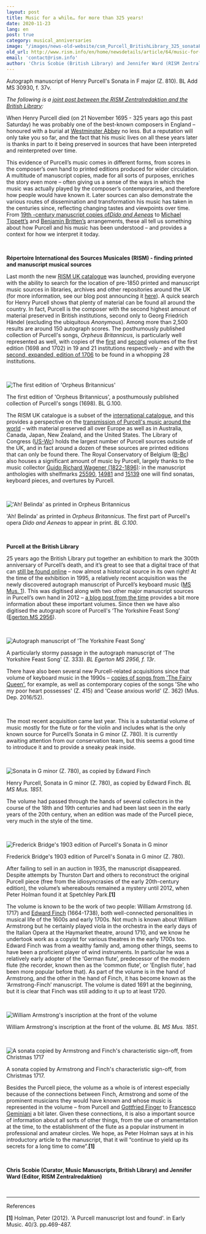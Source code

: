 ```yaml
---
layout: post
title: Music for a while… for more than 325 years!
date: 2020-11-23
lang: en
post: true
category: musical_anniversaries
image: "/images/news-old-website/csm_Purcell_BritishLibrary_325_sonataF_b213c91b0a.jpg"
old_url: http://www.rism.info/en/home/newsdetails/article/64/music-for-a-while-for-more-than-325-years.html
email: 'contact@rism.info'
author: 'Chris Scobie (British Library) and Jennifer Ward (RISM Zentralredaktion)'
---
```


Autograph manuscript of Henry Purcell's Sonata in F major (Z. 810). BL Add MS 30930, f. 37v.

_The following is a [joint post between the RISM Zentralredaktion and the British Library](https://blogs.bl.uk/music/2020/11/music-for-a-while-for-more-than-325-years-a-joint-rism-british-library-blog-post-about-sources-for-p.html):_   
  
When Henry Purcell died (on 21 November 1695 - 325 years ago this past Saturday) he was probably one of the best-known composers in England – honoured with a burial at [Westminster Abbey](https://www.westminster-abbey.org/abbey-commemorations/commemorations/henry-purcell-family) no less. But a reputation will only take you so far, and the fact that his music lives on all these years later is thanks in part to it being preserved in sources that have been interpreted and reinterpreted over time.   
  
This evidence of Purcell’s music comes in different forms, from scores in the composer’s own hand to printed editions produced for wider circulation. A multitude of manuscript copies, made for all sorts of purposes, enriches the story even more – often giving us a sense of the ways in which the music was actually played by the composer’s contemporaries, and therefore how people would have known it. Later sources can also demonstrate the various routes of dissemination and transformation his music has taken in the centuries since, reflecting changing tastes and viewpoints over time. From [19th -century manuscript copies of](http://searcharchives.bl.uk/IAMS_VU2:IAMS040-002023580?_ga=2.68060370.276423528.1606126346-1021810909.1602762589)_[Dido and Aeneas](http://searcharchives.bl.uk/IAMS_VU2:IAMS040-002023580?_ga=2.68060370.276423528.1606126346-1021810909.1602762589)_ to [Michael Tippett’s](https://www.youtube.com/watch?v=5AIqH7Atr2w) and [Benjamin Britten’s](https://www.bl.uk/manuscripts/FullDisplay.aspx?ref=Add_MS_60626&_ga=2.238461891.276423528.1606126346-1021810909.1602762589) arrangements, these all tell us something about how Purcell and his music has been understood – and provides a context for how we interpret it today.

&nbsp;

**Répertoire International des Sources Musicales (RISM) - finding printed and manuscript musical sources**

Last month the new [RISM UK catalogue](http://uk.rism-ch.org/catalog) was launched, providing everyone with the ability to search for the location of pre-1850 printed and manuscript music sources in libraries, archives and other repositories around the UK (for more information, see our blog post announcing it [here](https://blogs.bl.uk/music/2020/10/announcing-the-new-rism-uk-catalogue.html)). A quick search for Henry Purcell shows that plenty of material can be found all around the country. In fact, Purcell is the composer with the second highest amount of material preserved in British institutions, second only to Georg Friedrich Händel (excluding the ubiquitous _Anonymous_). Among more than 2,500 results are around 150 autograph scores. The posthumously published collection of Purcell's songs, _Orpheus Britannicus_, is particularly well represented as well, with copies of the [first](http://uk.rism-ch.org/catalog/990053208) and [second](http://uk.rism-ch.org/catalog/990053212) volumes of the first edition (1698 and 1702) in 19 and 21 institutions respectively - and with the [second, expanded, edition of 1706](http://uk.rism-ch.org/catalog/990053209) to be found in a whopping 28 institutions.

&nbsp;

 ![The first edition of 'Orpheus Britannicus'](/images/news-old-website/Purcell_BritishLibrary_325_Orpheus1st.jpg)

The first edition of 'Orpheus Britannicus', a posthumously published collection of Purcell's songs (1698). BL G.100.

The RISM UK catalogue is a subset of the [international catalogue](https://opac.rism.info/), and this provides a perspective on the [transmission of Purcell's music around the world](https://opac.rism.info/search?View=rism&author=purcell+henry) – with material preserved all over Europe as well as in Australia, Canada, Japan, New Zealand, and the United States. The Library of Congress ([US-Wc](https://opac.rism.info/search?View=rism&author=purcell+henry&siglum=US-Wc&Language=en)) holds the largest number of Purcell sources outside of the UK, and in fact around a dozen of these sources are printed editions that can only be found there. The Royal Conservatory of Belgium ([B-Bc](https://opac.rism.info/search?View=rism&author=purcell+henry&siglum=B-Bc&Language=en)) also houses a significant amount of music by Purcell, largely thanks to the music collector [Guido Richard Wagener (1822-1896)](http://www.conservatoire.be/en/library/collections-en/fonds-guido-richard-wageber-collection/): in the manuscript anthologies with shelfmarks [25590](https://opac.rism.info/search?id=704002332&View=rism), [14981](https://opac.rism.info/search?id=704002420&View=rism) and [15139](https://opac.rism.info/search?id=702001169&View=rism) one will find sonatas, keyboard pieces, and overtures by Purcell.

&nbsp;

 !['Ah! Belinda' as printed in Orpheus Britannicus](/images/news-old-website/Purcell_BritishLibrary_325_Belinda.jpg)

'Ah! Belinda' as printed in _Orpheus Britannicus_. The first part of Purcell's opera _Dido and Aeneas_ to appear in print. _BL G.100_.

&nbsp;

**Purcell at the British Library**

25 years ago the British Library put together an exhibition to mark the 300th anniversary of Purcell’s death, and it’s great to see that a digital trace of that can [still be found online](https://www.bl.uk/onlinegallery/features/purcell.html?_ga=2.241657281.276423528.1606126346-1021810909.1602762589) – now almost a historical source in its own right! At the time of the exhibition in 1995, a relatively recent acquisition was the newly discovered autograph manuscript of Purcell’s keyboard music ([MS Mus. 1](https://www.bl.uk/eblj/1995articles/pdf/article11.pdf?_ga=2.241657281.276423528.1606126346-1021810909.1602762589)). This was digitised along with two other major manuscript sources in Purcell’s own hand in 2012 – [a blog post from the time](https://blogs.bl.uk/music/2012/06/purcell_digitised.html) provides a bit more information about these important volumes. Since then we have also digitised the autograph score of Purcell's ‘The Yorkshire Feast Song’ ([Egerton MS 2956](https://www.bl.uk/manuscripts/FullDisplay.aspx?ref=Egerton_MS_2956&_ga=2.241657281.276423528.1606126346-1021810909.1602762589)).

&nbsp;

 ![Autograph manuscript of 'The Yorkshire Feast Song'](/images/news-old-website/Purcell_BritishLibrary_325_Yorkshire.jpg)

A particularly stormy passage in the autograph manuscript of 'The Yorkshire Feast Song' (Z. 333). _BL Egerton MS 2956, f. 13r_.

There have also been several new Purcell-related acquisitions since that volume of keyboard music in the 1990s – [copies of songs from 'The Fairy Queen'](http://searcharchives.bl.uk/IAMS_VU2:IAMS032-001947129?_ga=2.242066497.276423528.1606126346-1021810909.1602762589), for example, as well as contemporary copies of the songs 'She who my poor heart possesses' (Z. 415) and 'Cease anxious world' (Z. 362) (Mus. Dep. 2016/52).

&nbsp;

The most recent acquisition came last year. This is a substantial volume of music mostly for the flute or for the violin and includes what is the only known source for Purcell’s Sonata in G minor (Z. 780). It is currently awaiting attention from our conservation team, but this seems a good time to introduce it and to provide a sneaky peak inside.

&nbsp;

 ![Sonata in G minor (Z. 780), as copied by Edward Finch](/images/news-old-website/Purcell_BritishLibrary_325_SonataFinch.jpg)

Henry Purcell, Sonata in G minor (Z. 780), as copied by Edward Finch. _BL MS Mus. 1851_.

The volume had passed through the hands of several collectors in the course of the 18th and 19th centuries and had been last seen in the early years of the 20th century, when an edition was made of the Purcell piece, very much in the style of the time.

&nbsp;

 ![Frederick Bridge's 1903 edition of Purcell's Sonata in G minor](/images/news-old-website/Purcell_BritishLibrary_325_SonataBridge.jpg)

Frederick Bridge's 1903 edition of Purcell's Sonata in G minor (Z. 780).

After failing to sell in an auction in 1935, the manuscript disappeared. Despite attempts by Thurston Dart and others to reconstruct the original Purcell piece (free from the idiosyncrasies of the early 20th-century edition), the volume’s whereabouts remained a mystery until 2012, when Peter Holman found it at Spetchley Park.**[1]**

The volume is known to be the work of two people: William Armstrong (d. 1717) and [Edward Finch](https://en.wikipedia.org/wiki/Edward_Finch_(composer)) (1664-1738), both well-connected personalities in musical life of the 1600s and early 1700s. Not much is known about William Armstrong but he certainly played viola in the orchestra in the early days of the Italian Opera at the Haymarket theatre, around 1710, and we know he undertook work as a copyist for various theatres in the early 1700s too. Edward Finch was from a wealthy family and, among other things, seems to have been a proficient player of wind instruments. In particular he was a relatively early adopter of the ‘German flute’, predecessor of the modern flute (the recorder, known then as the ‘common flute’, or 'English flute', had been more popular before that). As part of the volume is in the hand of Armstrong, and the other in the hand of Finch, it has become known as the ‘Armstrong-Finch’ manuscript. The volume is dated 1691 at the beginning, but it is clear that Finch was still adding to it up to at least 1720.

&nbsp;

 ![William Armstrong's inscription at the front of the volume](/images/news-old-website/Purcell_BritishLibrary_325_Armstrong.jpg)

William Armstrong's inscription at the front of the volume. _BL MS Mus. 1851_.

&nbsp;

 ![A sonata copied by Armstrong and Finch's characteristic sign-off, from Christmas 1717](/images/news-old-website/Purcell_BritishLibrary_325_SonataArmstrongFinch1.jpg)

A sonata copied by Armstrong and Finch's characteristic sign-off, from Christmas 1717.

Besides the Purcell piece, the volume as a whole is of interest especially because of the connections between Finch, Armstrong and some of the prominent musicians they would have known and whose music is represented in the volume – from Purcell and [Gottfried Finger](https://en.wikipedia.org/wiki/Gottfried_Finger) to [Francesco Geminiani](https://en.wikipedia.org/wiki/Francesco_Geminiani) a bit later. Given these connections, it is also a important source of information about all sorts of other things, from the use of ornamentation at the time, to the establishment of the flute as a popular instrument in professional and amateur circles. We hope, as Peter Holman says at in his introductory article to the manuscript, that it will “continue to yield up its secrets for a long time to come”.**[1]**

&nbsp;

**Chris Scobie (Curator, Music Manuscripts, British Library) and Jennifer Ward (Editor, RISM Zentralredaktion)**

&nbsp;

-----

References

**[1]** Holman, Peter (2012). 'A Purcell manuscript lost and found'. in Early Music. 40/3. pp.469-487.

&nbsp;
